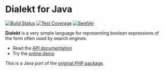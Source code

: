 # Dialekt for Java

[![Build Status]](https://travis-ci.org/IcecaveStudios/dialekt-java)
[![Test Coverage]](https://coveralls.io/r/IcecaveStudios/dialekt-java?branch=develop)
[![SemVer]](http://semver.org)

**Dialekt** is a very simple language for representing boolean expressions of the form often used by search engines.

* Read the [API documentation](http://icecavestudios.github.io/dialekt-java/artifacts/documentation/api/)
* Try the [online demo](http://dialekt.icecave.com.au)

This is a Java port of the [original PHP package](https://github.com/IcecaveStudios/dialekt).

<!-- references -->
[Build Status]: http://img.shields.io/travis/IcecaveStudios/dialekt-java/develop.svg?style=flat-square
[Test Coverage]: http://img.shields.io/coveralls/IcecaveStudios/dialekt-java/develop.svg?style=flat-square
[SemVer]: http://img.shields.io/:semver-0.0.0-red.svg?style=flat-square
